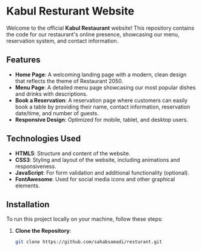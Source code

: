 # Kabul Resturant Website

Welcome to the official **Kabul Restaurant** website! This repository contains the code for our restaurant's online presence, showcasing our menu, reservation system, and contact information.

## Features

- **Home Page**: A welcoming landing page with a modern, clean design that reflects the theme of Restaurant 2050.
- **Menu Page**: A detailed menu page showcasing our most popular dishes and drinks with descriptions.
- **Book a Reservation**: A reservation page where customers can easily book a table by providing their name, contact information, reservation date/time, and number of guests.
- **Responsive Design**: Optimized for mobile, tablet, and desktop users.

## Technologies Used

- **HTML5**: Structure and content of the website.
- **CSS3**: Styling and layout of the website, including animations and responsiveness.
- **JavaScript**: For form validation and additional functionality (optional).
- **FontAwesome**: Used for social media icons and other graphical elements.

## Installation

To run this project locally on your machine, follow these steps:

1. **Clone the Repository**:
   ```bash
   git clone https://github.com/sahabsamadi/resturant.git

